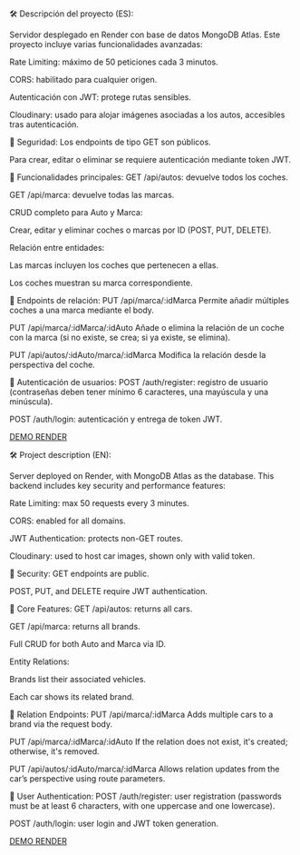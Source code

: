 🛠 Descripción del proyecto (ES):

Servidor desplegado en Render con base de datos MongoDB Atlas. Este proyecto incluye varias funcionalidades avanzadas:

Rate Limiting: máximo de 50 peticiones cada 3 minutos.

CORS: habilitado para cualquier origen.

Autenticación con JWT: protege rutas sensibles.

Cloudinary: usado para alojar imágenes asociadas a los autos, accesibles tras autenticación.

🔐 Seguridad:
Los endpoints de tipo GET son públicos.

Para crear, editar o eliminar se requiere autenticación mediante token JWT.

🔧 Funcionalidades principales:
GET /api/autos: devuelve todos los coches.

GET /api/marca: devuelve todas las marcas.

CRUD completo para Auto y Marca:

Crear, editar y eliminar coches o marcas por ID (POST, PUT, DELETE).

Relación entre entidades:

Las marcas incluyen los coches que pertenecen a ellas.

Los coches muestran su marca correspondiente.

🔄 Endpoints de relación:
PUT /api/marca/:idMarca
Permite añadir múltiples coches a una marca mediante el body.

PUT /api/marca/:idMarca/:idAuto
Añade o elimina la relación de un coche con la marca (si no existe, se crea; si ya existe, se elimina).

PUT /api/autos/:idAuto/marca/:idMarca
Modifica la relación desde la perspectiva del coche.

👤 Autenticación de usuarios:
POST /auth/register: registro de usuario (contraseñas deben tener mínimo 6 caracteres, una mayúscula y una minúscula).

POST /auth/login: autenticación y entrega de token JWT.

[DEMO RENDER](https://proyect-7-backend.onrender.com/api/autos)


🛠 Project description (EN):

Server deployed on Render, with MongoDB Atlas as the database. This backend includes key security and performance features:

Rate Limiting: max 50 requests every 3 minutes.

CORS: enabled for all domains.

JWT Authentication: protects non-GET routes.

Cloudinary: used to host car images, shown only with valid token.

🔐 Security:
GET endpoints are public.

POST, PUT, and DELETE require JWT authentication.

🔧 Core Features:
GET /api/autos: returns all cars.

GET /api/marca: returns all brands.

Full CRUD for both Auto and Marca via ID.

Entity Relations:

Brands list their associated vehicles.

Each car shows its related brand.

🔄 Relation Endpoints:
PUT /api/marca/:idMarca
Adds multiple cars to a brand via the request body.

PUT /api/marca/:idMarca/:idAuto
If the relation does not exist, it's created; otherwise, it's removed.

PUT /api/autos/:idAuto/marca/:idMarca
Allows relation updates from the car’s perspective using route parameters.

👤 User Authentication:
POST /auth/register: user registration (passwords must be at least 6 characters, with one uppercase and one lowercase).

POST /auth/login: user login and JWT token generation.



[DEMO RENDER](https://proyect-7-backend.onrender.com/api/autos)
